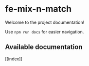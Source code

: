 # fe-mix-n-match

Welcome to the project documentation!

Use `npm run docs` for easier navigation.

## Available documentation

[[index]]
